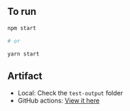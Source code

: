 ## To run

```sh
npm start

# or

yarn start
```

## Artifact

- Local: Check the `test-output` folder
- GitHub actions: [View it here](https://github.com/umaar/learn-browser-testing/runs/1058758073)